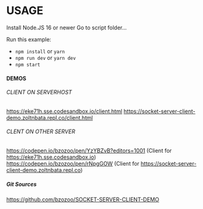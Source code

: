 # USAGE

Install Node.JS 16 or newer
Go to script folder...

Run this example:

- `npm install` or `yarn`
- `npm run dev` or `yarn dev`
- `npm start`

#### DEMOS

###### CLIENT ON SERVERHOST
https://eke71h.sse.codesandbox.io/client.html
https://socket-server-client-demo.zoltnbata.repl.co/client.html

###### CLENT ON OTHER SERVER
https://codepen.io/bzozoo/pen/YzYBZvB?editors=1001 (Client for https://eke71h.sse.codesandbox.io)
https://codepen.io/bzozoo/pen/rNpgGOW (Client for https://socket-server-client-demo.zoltnbata.repl.co)

##### Git Sources
https://github.com/bzozoo/SOCKET-SERVER-CLIENT-DEMO
